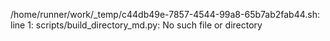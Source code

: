/home/runner/work/_temp/c44db49e-7857-4544-99a8-65b7ab2fab44.sh: line 1: scripts/build_directory_md.py: No such file or directory
